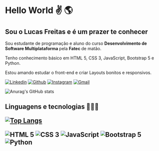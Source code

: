 <h1>Hello World ✌️ 🌎</h2> 
<h2>Sou o Lucas Freitas e é um prazer te conhecer</h2> 
<p> Sou estudante de programação e aluno do curso 
<strong> Desenvolvimento de Software Multiplataforma </strong> pela <strong> Fatec </Strong> de matão.</p>
<p>Tenho conhecimento básico em HTML 5, CSS 3, JavaScript, Bootstrap 5 e Python.</p>

<p>Estou amando estudar o front-end e criar Layouts bonitos e responsivos.</p>

[![Linkedin](https://img.shields.io/badge/LinkedIn-0077B5?style=for-the-badge&logo=linkedin&logoColor=white)](https://www.linkedin.com/in/lucas-freitas-32b618141/)
[![Github](	https://img.shields.io/badge/GitHub-100000?style=for-the-badge&logo=github&logoColor=white)](https://github.com/Lucas-A-Freitas)
[![Instagram](https://img.shields.io/badge/Instagram-E4405F?style=for-the-badge&logo=instagram&logoColor=white)](https://www.instagram.com/lucas.com.l/)
<a href="mailto:lucasfreitas693@gmail.com?subject=Contato atraves do GitHub" title="">![Gmail](https://img.shields.io/badge/Gmail-D14836?style=for-the-badge&logo=gmail&logoColor=white)</a>


![Anurag's GitHub stats](https://github-readme-stats.vercel.app/api?username=Lucas-A-Freitas&show_icons=true&theme=merko)



<h2>Linguagens e tecnologias 👨🏻‍💻 


[![Top Langs](https://github-readme-stats.vercel.app/api/top-langs/?username=Lucas-A-Freitas&layout=compact)](https://github.com/Lucas-A-Freitas/github-readme-stats)

<div style='display: inline_block'> 
    <img alt="HTML 5" src="https://img.shields.io/badge/HTML5-E34F26?style=for-the-badge&logo=html5&logoColor=white">
    <img alt="CSS 3" src="https://img.shields.io/badge/CSS3-1572B6?style=for-the-badge&logo=css3&logoColor=white">
    <img alt="JavaScript" src="https://img.shields.io/badge/JavaScript-F7DF1E?style=for-the-badge&logo=javascript&logoColor=black">
    <img alt="Bootstrap 5" src="https://img.shields.io/badge/Bootstrap-563D7C?style=for-the-badge&logo=bootstrap&logoColor=white">
    <img alt="Python" src="https://img.shields.io/badge/Python-3776AB?style=for-the-badge&logo=python&logoColor=white">
</div>
